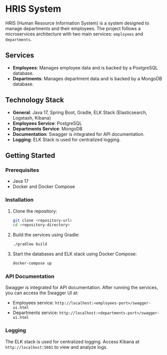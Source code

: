 # HRIS System

HRIS (Human Resource Information System) is a system designed to manage departments and their employees. The project follows a microservices architecture with two main services: `employees` and `departments`.

## Services

- **Employees**: Manages employee data and is backed by a PostgreSQL database.
- **Departments**: Manages department data and is backed by a MongoDB database.

## Technology Stack

- **General**: Java 17, Spring Boot, Gradle, ELK Stack (Elasticsearch, Logstash, Kibana)
- **Employees Service**: PostgreSQL
- **Departments Service**: MongoDB
- **Documentation**: Swagger is integrated for API documentation.
- **Logging**: ELK Stack is used for centralized logging.

## Getting Started

### Prerequisites

- Java 17
- Docker and Docker Compose

### Installation

1. Clone the repository:
    ```bash
    git clone <repository-url>
    cd <repository-directory>
    ```

2. Build the services using Gradle:
    ```bash
   ./gradlew build
    ```

3. Start the databases and ELK stack using Docker Compose:
    ```bash
    docker-compose up
    ```

### API Documentation

Swagger is integrated for API documentation. After running the services, you can access the Swagger UI at:

- Employees service: `http://localhost:<employees-port>/swagger-ui.html`
- Departments service: `http://localhost:<departments-port>/swagger-ui.html`

### Logging

The ELK stack is used for centralized logging. Access Kibana at `http://localhost:5601` to view and analyze logs.
